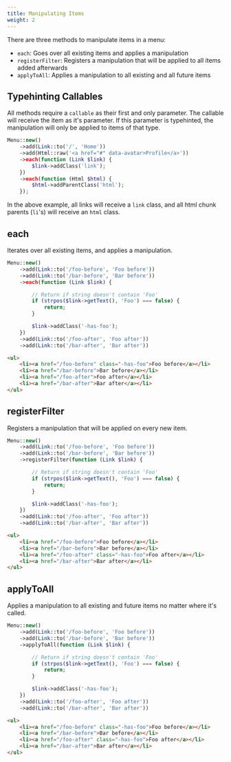 ```yaml
---
title: Manipulating Items
weight: 2
---
```


There are three methods to manipulate items in a menu:

- `each`: Goes over all existing items and applies a manipulation
- `registerFilter`: Registers a manipulation that will be applied to all items added afterwards
- `applyToAll`: Applies a manipulation to all existing and all future items

## Typehinting Callables

All methods require a `callable` as their first and only parameter. The callable will receive the item as it's parameter. If this parameter is typehinted, the manipulation will only be applied to items of that type.

```php
Menu::new()
    ->add(Link::to('/', 'Home'))
    ->add(Html::raw('<a href="#" data-avatar>Profile</a>'))
    ->each(function (Link $link) {
        $link->addClass('link');
    })
    ->each(function (Html $html) {
        $html->addParentClass('html');
    });
```

In the above example, all links will receive a `link` class, and all html chunk parents (`li`'s) will receive an `html` class.

## each

Iterates over all existing items, and applies a manipulation.

```php
Menu::new()
    ->add(Link::to('/foo-before', 'Foo before'))
    ->add(Link::to('/bar-before', 'Bar before'))
    ->each(function (Link $link) {

        // Return if string doesn't contain 'Foo'
        if (strpos($link->getText(), 'Foo') === false) {
            return;
        }

        $link->addClass('-has-foo');
    })
    ->add(Link::to('/foo-after', 'Foo after'))
    ->add(Link::to('/bar-after', 'Bar after'))
```

```html
<ul>
    <li><a href="/foo-before" class="-has-foo">Foo before</a></li>
    <li><a href="/bar-before">Bar before</a></li>
    <li><a href="/foo-after">Foo after</a></li>
    <li><a href="/bar-after">Bar after</a></li>
</ul>
```

## registerFilter

Registers a manipulation that will be applied on every new item.

```php
Menu::new()
    ->add(Link::to('/foo-before', 'Foo before'))
    ->add(Link::to('/bar-before', 'Bar before'))
    ->registerFilter(function (Link $link) {

        // Return if string doesn't contain 'Foo'
        if (strpos($link->getText(), 'Foo') === false) {
            return;
        }

        $link->addClass('-has-foo');
    })
    ->add(Link::to('/foo-after', 'Foo after'))
    ->add(Link::to('/bar-after', 'Bar after'))
```

```html
<ul>
    <li><a href="/foo-before">Foo before</a></li>
    <li><a href="/bar-before">Bar before</a></li>
    <li><a href="/foo-after" class="-has-foo">Foo after</a></li>
    <li><a href="/bar-after">Bar after</a></li>
</ul>
```

## applyToAll

Applies a manipulation to all existing and future items no matter where it's called.

```php
Menu::new()
    ->add(Link::to('/foo-before', 'Foo before'))
    ->add(Link::to('/bar-before', 'Bar before'))
    ->applyToAll(function (Link $link) {

        // Return if string doesn't contain 'Foo'
        if (strpos($link->getText(), 'Foo') === false) {
            return;
        }

        $link->addClass('-has-foo');
    })
    ->add(Link::to('/foo-after', 'Foo after'))
    ->add(Link::to('/bar-after', 'Bar after'))
```

```html
<ul>
    <li><a href="/foo-before" class="-has-foo">Foo before</a></li>
    <li><a href="/bar-before">Bar before</a></li>
    <li><a href="/foo-after" class="-has-foo">Foo after</a></li>
    <li><a href="/bar-after">Bar after</a></li>
</ul>
```
